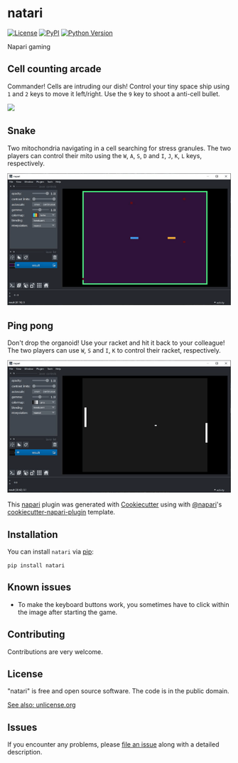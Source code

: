 # natari

[![License](https://img.shields.io/pypi/l/natari.svg?color=green)](https://github.com/haesleinhuepf/natari/raw/master/LICENSE)
[![PyPI](https://img.shields.io/pypi/v/natari.svg?color=green)](https://pypi.org/project/natari)
[![Python Version](https://img.shields.io/pypi/pyversions/natari.svg?color=green)](https://python.org)

Napari gaming

## Cell counting arcade
Commander! Cells are intruding our dish! Control your tiny space ship using `1` and `2` keys to move it left/right.
Use the `9` key to shoot a anti-cell bullet.

![](https://github.com/haesleinhuepf/natari/raw/master/images/cell_counting_arcade.gif)

## Snake
Two mitochondria navigating in a cell searching for stress granules. 
The two players can control their mito using the `W`, `A`, `S`, `D` and `I`, `J`, `K`, `L`  keys, respectively.

![](https://github.com/haesleinhuepf/natari/raw/master/images/snake.gif)

## Ping pong
Don't drop the organoid! Use your racket and hit it back to your colleague!
The two players can use `W`, `S` and `I`, `K` to control their racket, respectively.

![](https://github.com/haesleinhuepf/natari/raw/master/images/ping_pong.gif)


This [napari] plugin was generated with [Cookiecutter] using with [@napari]'s [cookiecutter-napari-plugin] template.

## Installation

You can install `natari` via [pip]:

    pip install natari

## Known issues

* To make the keyboard buttons work, you sometimes have to click within the image after starting the game.

## Contributing

Contributions are very welcome. 

## License

"natari" is free and open source software. The code is in the public domain.

[See also: unlicense.org](https://unlicense.org)

## Issues

If you encounter any problems, please [file an issue] along with a detailed description.

[napari]: https://github.com/napari/napari
[Cookiecutter]: https://github.com/audreyr/cookiecutter
[@napari]: https://github.com/napari
[MIT]: http://opensource.org/licenses/MIT
[BSD-3]: http://opensource.org/licenses/BSD-3-Clause
[GNU GPL v3.0]: http://www.gnu.org/licenses/gpl-3.0.txt
[GNU LGPL v3.0]: http://www.gnu.org/licenses/lgpl-3.0.txt
[Apache Software License 2.0]: http://www.apache.org/licenses/LICENSE-2.0
[Mozilla Public License 2.0]: https://www.mozilla.org/media/MPL/2.0/index.txt
[cookiecutter-napari-plugin]: https://github.com/napari/cookiecutter-napari-plugin

[file an issue]: https://github.com/haesleinhuepf/natari/issues

[napari]: https://github.com/napari/napari
[tox]: https://tox.readthedocs.io/en/latest/
[pip]: https://pypi.org/project/pip/
[PyPI]: https://pypi.org/
